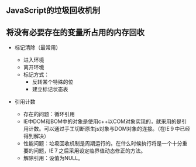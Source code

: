 ## JavaScript的垃圾回收机制

## 将没有必要存在的变量所占用的内存回收

- 标记清除（最常用）

  - 进入环境
  - 离开环境
  - 标记方式：
    - 反转某个特殊的位
    - 建立标记状态表
- 引用计数

    - 存在的问题：循环引用
    - IE中DOM和BOM中的对象是使用c++以COM对象实现的，就采用的是引用计数。可以通过手工切断原生js对象与DOM对象的连接。（在IE９中已经得到解决）
    - 性能问题：垃圾回收机制是周期运行的。在什么时候执行将是一个十分重要的问题，IE７之后采用设定临界值动态修正的方法。
    - 解除引用：设值为NULL。

